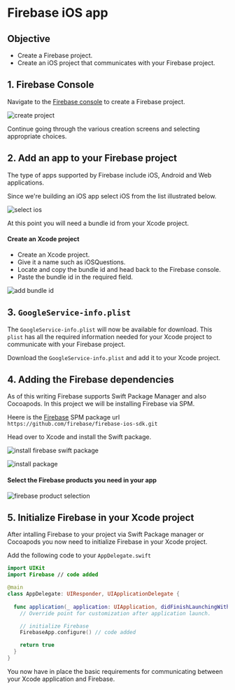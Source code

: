# Firebase iOS app

## Objective 

* Create a Firebase project. 
* Create an iOS project that communicates with your Firebase project. 

## 1. Firebase Console 

Navigate to the [Firebase console](https://console.firebase.google.com/u/1/) to create a Firebase project. 

![create project](https://user-images.githubusercontent.com/1819208/110934167-ab766f80-82fb-11eb-9c17-780d667094ee.png)

Continue going through the various creation screens and selecting appropriate choices. 

## 2. Add an app to your Firebase project 

The type of apps supported by Firebase include iOS, Android and Web applications. 

Since we're building an iOS app select iOS from the list illustrated below. 

![select ios](https://user-images.githubusercontent.com/1819208/110934887-a960e080-82fc-11eb-81a3-76d98608472d.png)

At this point you will need a bundle id from your Xcode project. 

#### Create an Xcode project 

* Create an Xcode project. 
* Give it a name such as iOSQuestions. 
* Locate and copy the bundle id and head back to the Firebase console. 
* Paste the bundle id in the required field. 

![add bundle id](https://user-images.githubusercontent.com/1819208/110935263-3310ae00-82fd-11eb-961d-274ac076fc97.png)


## 3. `GoogleService-info.plist`

The `GoogleService-info.plist` will now be available for download. This `plist` has all the required information needed for your Xcode project to communicate with your Firebase project.

Download the `GoogleService-info.plist` and add it to your Xcode project. 

## 4. Adding the Firebase dependencies 

As of this writing Firebase supports Swift Package Manager and also Cocoapods. In this project we will be installing Firebase via SPM.

Heere is the [Firebase](https://github.com/firebase/firebase-ios-sdk/blob/master/SwiftPackageManager.md) SPM package url `https://github.com/firebase/firebase-ios-sdk.git`

Head over to Xcode and install the Swift package. 

![install firebase swift package](https://user-images.githubusercontent.com/1819208/110936108-5f78fa00-82fe-11eb-8706-c927114379a6.png)

![install package](https://user-images.githubusercontent.com/1819208/110936412-d8785180-82fe-11eb-8c9a-0342fac45b8c.png)

#### Select the Firebase products you need in your app

![firebase product selection](https://user-images.githubusercontent.com/1819208/110936621-2db46300-82ff-11eb-8961-460883988bd6.png)

## 5. Initialize Firebase in your Xcode project 

After intalling Firebase to your project via Swift Package manager or Cocoapods you now need to initialize Firebase in your Xcode project. 

Add the following code to your `AppDelegate.swift`

```swift 
import UIKit
import Firebase // code added 

@main
class AppDelegate: UIResponder, UIApplicationDelegate {
  
  func application(_ application: UIApplication, didFinishLaunchingWithOptions launchOptions: [UIApplication.LaunchOptionsKey: Any]?) -> Bool {
    // Override point for customization after application launch.

    // initialize Firebase
    FirebaseApp.configure() // code added

    return true
  }
}
```

You now have in place the basic requirements for communicating between your Xcode application and Firebase. 


